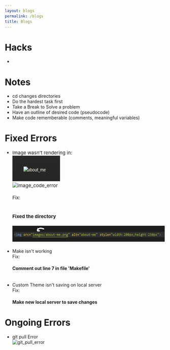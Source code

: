 ```yaml
---
layout: blogs
permalink: /blogs
title: Blogs
---
```

<h1>Hacks</h1>
<ul>
    <li></li>
</ul>
<h1>Notes</h1>
<ul>
    <li>cd changes directories</li>
    <li>Do the hardest task first</li>
    <li>Take a Break to Solve a problem</li>
    <li>Have an outline of desired code (pseudocode)</li>
    <li>Make code rememberable (comments, meaningful variables)</li>

</ul>
<h1>Fixed Errors</h1>
<ul>
    <li style="font-size:15px">
        Image wasn't rendering in:<br>
        <img src="images/image_render_error.png" alt="image_error" style="width:150px;height:80px"><br>
        <img src="images/img_code.png" alt="image_code_error" style="width:400px;height:60px"><br><br>
        Fix:<br><br>
        <h4>Fixed the directory</h4>
        <img src="images/image_fix.png" alt="image_code_fix" style="width:500px;height:50px">
    </li>
    <br>
    <li>
        Make isn't working<br>
        Fix:<br>
        <h4>Comment out line 7 in file 'Makefile'</h4>
    </li>
    <br>
    <li>Custom Theme isn't saving on local server
        <br>
        Fix:
        <h4>Make new local server to save changes</h4>
    </li>
</ul>
<h1>Ongoing Errors</h1>
<ul>
    <li>git pull Error<br>
        <img src="images/git_pull_err.png" alt="git_pull_error" style="height:50px;width:500px">
    </li>    
</ul>

<!-- 
<h1>To-do</h1>
<html>
    <head>
    </head>
    <body>
        <script>
            console.log(todo);
        </script>
    </body>
</html> -->
